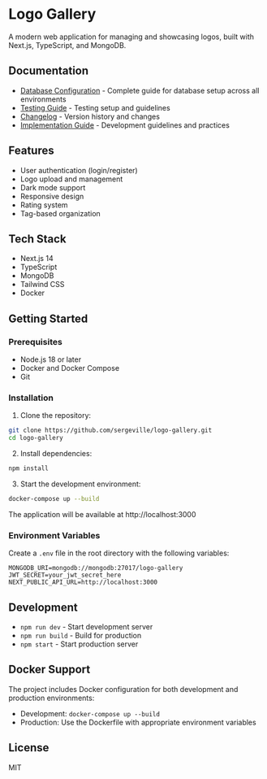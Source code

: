 # Logo Gallery

A modern web application for managing and showcasing logos, built with Next.js, TypeScript, and MongoDB.

## Documentation

- [Database Configuration](docs/database.md) - Complete guide for database setup across all environments
- [Testing Guide](TESTING.md) - Testing setup and guidelines
- [Changelog](CHANGELOG.md) - Version history and changes
- [Implementation Guide](implementation-guide.md) - Development guidelines and practices

## Features

- User authentication (login/register)
- Logo upload and management
- Dark mode support
- Responsive design
- Rating system
- Tag-based organization

## Tech Stack

- Next.js 14
- TypeScript
- MongoDB
- Tailwind CSS
- Docker

## Getting Started

### Prerequisites

- Node.js 18 or later
- Docker and Docker Compose
- Git

### Installation

1. Clone the repository:
```bash
git clone https://github.com/sergeville/logo-gallery.git
cd logo-gallery
```

2. Install dependencies:
```bash
npm install
```

3. Start the development environment:
```bash
docker-compose up --build
```

The application will be available at http://localhost:3000

### Environment Variables

Create a `.env` file in the root directory with the following variables:

```env
MONGODB_URI=mongodb://mongodb:27017/logo-gallery
JWT_SECRET=your_jwt_secret_here
NEXT_PUBLIC_API_URL=http://localhost:3000
```

## Development

- `npm run dev` - Start development server
- `npm run build` - Build for production
- `npm start` - Start production server

## Docker Support

The project includes Docker configuration for both development and production environments:

- Development: `docker-compose up --build`
- Production: Use the Dockerfile with appropriate environment variables

## License

MIT
